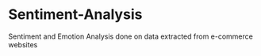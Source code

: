 # Sentiment-Analysis
Sentiment and Emotion Analysis done on data extracted from e-commerce websites
